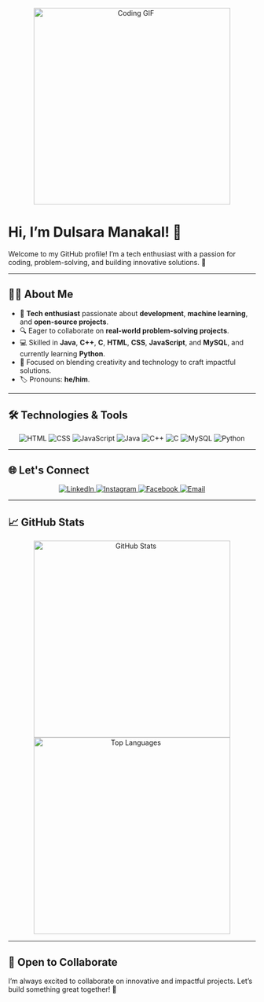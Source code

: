 <!-- Header with GIF -->
<p align="center">
  <img src="https://media.giphy.com/media/qgQUggAC3Pfv687qPC/giphy.gif" alt="Coding GIF" width="400">
</p>

# Hi, I’m Dulsara Manakal! 👋  
Welcome to my GitHub profile! I’m a tech enthusiast with a passion for coding, problem-solving, and building innovative solutions. 🚀  

---

## 👨‍💻 About Me
- 🌟 **Tech enthusiast** passionate about **development**, **machine learning**, and **open-source projects**.  
- 🔍 Eager to collaborate on **real-world problem-solving projects**.  
- 💻 Skilled in **Java**, **C++**, **C**, **HTML**, **CSS**, **JavaScript**, and **MySQL**, and currently learning **Python**.  
- 🎯 Focused on blending creativity and technology to craft impactful solutions.  
- 🏷️ Pronouns: **he/him**.  

---

## 🛠️ Technologies & Tools
<p align="center">
  <img src="https://img.shields.io/badge/HTML-E34F26?style=for-the-badge&logo=html5&logoColor=white" alt="HTML">
  <img src="https://img.shields.io/badge/CSS-1572B6?style=for-the-badge&logo=css3&logoColor=white" alt="CSS">
  <img src="https://img.shields.io/badge/JavaScript-F7DF1E?style=for-the-badge&logo=javascript&logoColor=black" alt="JavaScript">
  <img src="https://img.shields.io/badge/Java-007396?style=for-the-badge&logo=java&logoColor=white" alt="Java">
  <img src="https://img.shields.io/badge/C++-00599C?style=for-the-badge&logo=cplusplus&logoColor=white" alt="C++">
  <img src="https://img.shields.io/badge/C-A8B9CC?style=for-the-badge&logo=c&logoColor=white" alt="C">
  <img src="https://img.shields.io/badge/MySQL-4479A1?style=for-the-badge&logo=mysql&logoColor=white" alt="MySQL">
  <img src="https://img.shields.io/badge/Python-3776AB?style=for-the-badge&logo=python&logoColor=white" alt="Python">
</p>

---

## 🌐 Let's Connect
<p align="center">
  <a href="https://www.linkedin.com/in/dulsara-manakal-a4784a25b?lipi=urn%3Ali%3Apage%3Ad_flagship3_profile_view_base_contact_details%3B1hWKEDHBS6m%2Blh%2F0Sy2UDw%3D%3D" target="_blank">
    <img src="https://img.shields.io/badge/LinkedIn-0A66C2?style=for-the-badge&logo=linkedin&logoColor=white" alt="LinkedIn">
  </a>
  <a href="https://www.instagram.com/dulsaramanakal_/?__pwa=1#" target="_blank">
    <img src="https://img.shields.io/badge/Instagram-E4405F?style=for-the-badge&logo=instagram&logoColor=white" alt="Instagram">
  </a>
  <a href="https://www.facebook.com/profile.php?id=100087522041562&ref=xav_ig_profile_web" target="_blank">
    <img src="https://img.shields.io/badge/Facebook-1877F2?style=for-the-badge&logo=facebook&logoColor=white" alt="Facebook">
  </a>
  <a href="mailto:dulsaramanakal@gmail.com?subject=Hello%20Dulsara&body=I%20wanted%20to%20reach%20out%20regarding...">
    <img src="https://img.shields.io/badge/Email-D14836?style=for-the-badge&logo=gmail&logoColor=white" alt="Email">
  </a>
</p>

---

## 📈 GitHub Stats
<p align="center">
  <img src="https://github-readme-stats.vercel.app/api?username=TechTeam1&show_icons=true&theme=radical" alt="GitHub Stats" width="400">
  <img src="https://github-readme-stats.vercel.app/api/top-langs/?username=TechTeam1&layout=compact&theme=radical" alt="Top Languages" width="400">
</p>

---

## 🤝 Open to Collaborate
I’m always excited to collaborate on innovative and impactful projects. Let’s build something great together! 🚀
